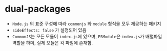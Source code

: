# dual-packages

- `Node.js` 의 표준 구성에 따라 `commonjs` 와 `module` 형식을 모두 제공하는 패키지
- `sideEffects: false` 가 설정되어 있음
- `CommonJS`는 모든 모듈이 `index.js`에 있으며, `ESModule`은 `index.js`가 배럴파일 역할을 하며, 실제 모듈은 각 파일에 존재함.
